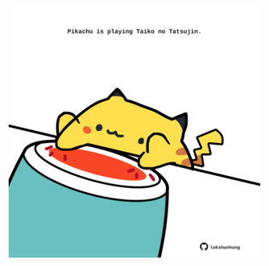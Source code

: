 <!-- built at 02/02/2023, 06:00:57 UTC -->
<p align="center">
  <img width="500" height="500" src="./ReadmeImage.svg">
</p>
